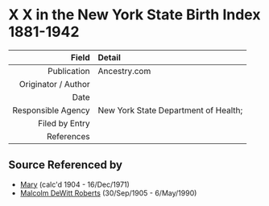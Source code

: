 ﻿---
layout: page
permalink: /sources/s52161638
---

# X X in the New York State Birth Index 1881-1942

Field | Detail
---:|:---
Publication | Ancestry.com
Originator / Author | 
Date | 
Responsible Agency | New York State Department of Health;
Filed by Entry | 
References | 

## Source Referenced by

* [Mary](../people/@99819804@-mary-b1904-d1971-12-16.md) (calc'd 1904 - 16/Dec/1971)
* [Malcolm DeWitt Roberts](../people/@21721539@-malcolm-dewitt-roberts-b1905-9-30-d1990-5-6.md) (30/Sep/1905 - 6/May/1990)
